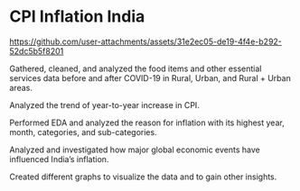 # CPI Inflation India

https://github.com/user-attachments/assets/31e2ec05-de19-4f4e-b292-52dc5b5f8201

Gathered, cleaned, and analyzed the food items and other essential services data before and after COVID-19 in Rural,
Urban, and Rural + Urban areas. 

Analyzed the trend of year-to-year increase in CPI.

Performed EDA and analyzed the reason for inflation with its highest year, month, categories, and sub-categories.

Analyzed and investigated how major global economic events have influenced India’s inflation. 

Created different graphs to visualize the data and to gain other insights.

